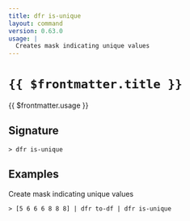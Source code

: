 ```yaml
---
title: dfr is-unique
layout: command
version: 0.63.0
usage: |
  Creates mask indicating unique values
---
```


# `{{ $frontmatter.title }}`

<div style='white-space: pre-wrap;'>{{ $frontmatter.usage }}</div>

## Signature

```> dfr is-unique ```

## Examples

Create mask indicating unique values
```shell
> [5 6 6 6 8 8 8] | dfr to-df | dfr is-unique
```
